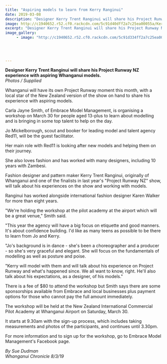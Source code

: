 ```yaml
---
title: "Aspiring models to learn from Kerry Ranginui"
date: 2019-03-08
description: "Designer Kerry Trent Ranginui will share his Project Runway NZ experience with aspiring Whanganui models..."
image: http://c1940652.r52.cf0.rackcdn.com/5c91d40dff2a7c25ea00055a/Kerry-Ranginui.315.chron-8.3.jpg
excerpt: "Designer Kerry Trent Ranginui will share his Project Runway NZ experience with aspiring Whanganui models."
image_gallery:
     - image: "http://c1940652.r52.cf0.rackcdn.com/5c91d334ff2a7c25ea000556/Kerry-Ranginui.Jo-Mickelborough-chron-8.3.19.jpg"
    
    
    
    
---
```


<p><strong>Designer Kerry Trent Ranginui will share his Project Runway NZ experience with aspiring Whanganui models.<br /></strong><em>Photos / Supplied</em></p>
<p class="element element-paragraph">Whanganui will have its own Project Runway moment this month, with a local star of the New Zealand version of the show on hand to share his experience with aspiring models.</p>
<p class="element element-paragraph">Carla Jayne Smith, of Embrace Model Management, is organising a workshop on March 30 for people aged 13-plus to learn about modelling and is bringing in some top talent to help on the day.</p>
<p class="element element-paragraph">Jo Mickelborough, scout and booker for leading model and talent agency Red11, will be the guest facilitator.</p>
<p class="element element-paragraph">Her main role with Red11 is looking after new models and helping them on their journey.</p>
<p class="element element-paragraph">She also loves fashion and has worked with many designers, including 10 years with Zambesi.</p>
<p class="element element-paragraph">Fashion designer and pattern maker Kerry Trent Ranginui, originally of Whanganui and one of the finalists in last year's "Project Runway NZ" show, will talk about his experiences on the show and working with models.</p>
<p class="element element-paragraph">Ranginui has worked alongside international fashion designer Karen Walker for more than eight years.</p>
<p class="element element-paragraph">"We're holding the workshop at the pilot academy at the airport which will be a great venue," Smith said.</p>
<p class="element element-paragraph">"This year the agency will have a big focus on etiquette and good manners. It's about confidence building. I'd like as many teens as possible to be there to learn from Jo and Kerry.</p>
<p class="element element-paragraph">"Jo's background is in dance - she's been a choreographer and a producer - so she's very graceful and elegant. She will focus on the fundamentals of modelling as well as posture and poise.</p>
<p class="element element-paragraph">"Kerry will model with them and will talk about his experience on Project Runway and what's happened since. We all want to know, right. He'll also talk about his expectations, as a designer, of his models."</p>
<p class="element element-paragraph">There is a fee of $80 to attend the workshop but Smith says there are some sponsorships available from Embrace and local businesses plus payment options for those who cannot pay the full amount immediately.</p>
<p class="element element-paragraph">The workshop will be held at the New Zealand International Commercial Pilot Academy at Whanganui Airport on Saturday, March 30.</p>
<p class="element element-paragraph">It starts at 9.30am with the sign-up process, which includes taking measurements and photos of the participants, and continues until 3.30pm.</p>
<p class="element element-paragraph">For more information and to sign up for the workshop, go to Embrace Model Management's Facebook page.</p>
<p class="element element-paragraph"><em>By Sue Dudman</em><br /><em>Whanganui Chronicle 8/3/19</em></p>

